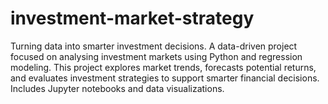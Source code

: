 # investment-market-strategy
 Turning data into smarter investment decisions.
A data-driven project focused on analysing investment markets using Python and regression modeling. This project explores market trends, forecasts potential returns, and evaluates investment strategies to support smarter financial decisions. Includes Jupyter notebooks and data visualizations.
